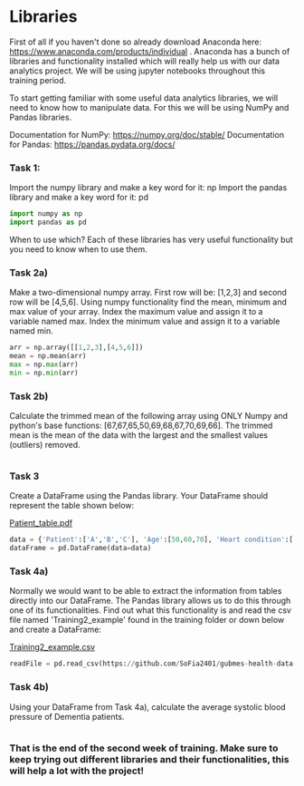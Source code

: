 # Libraries

First of all if you haven't done so already download Anaconda here: https://www.anaconda.com/products/individual . Anaconda has a bunch of libraries and functionality installed which will really help us with our data analytics project. We will be using jupyter notebooks throughout this training period. 

To start getting familiar with some useful data analytics libraries, we will need to know how to manipulate data. For this we will be using NumPy and Pandas libraries. 

Documentation for NumPy: https://numpy.org/doc/stable/
Documentation for Pandas: https://pandas.pydata.org/docs/

### Task 1: 

Import the numpy library and make a key word for it: np 
Import the pandas library and make a key word for it: pd

```py
import numpy as np
import pandas as pd

```


When to use which? Each of these libraries has very useful functionality but you need to know when to use them. 

### Task 2a)
Make a two-dimensional numpy array. First row will be: [1,2,3] and second row will be [4,5,6]. 
Using numpy functionality find the mean, minimum and max value of your array. Index the maximum value and assign it to a variable named max. Index the minimum value and assign it to a variable named min. 

```py
arr = np.array([[1,2,3],[4,5,6]])
mean = np.mean(arr)
max = np.max(arr)
min = np.min(arr)

```

### Task 2b)
Calculate the trimmed mean of the following array using ONLY Numpy and python's base functions: [67,67,65,50,69,68,67,70,69,66]. The trimmed mean is the mean of the data with the largest and the smallest values (outliers) removed.

```

```

### Task 3

Create a DataFrame using the Pandas library. Your DataFrame should represent the table shown below: 

[Patient_table.pdf](https://github.com/alepgr/gubmes-hda/blob/main/Training/Patient_table.pdf)


```py
data = {'Patient':['A','B','C'], 'Age':[50,60,70], 'Heart condition':['Arrhythmia','Heart Failure', 'Unstable Angina']}
dataFrame = pd.DataFrame(data=data)
```

### Task 4a)
Normally we would want to be able to extract the information from tables directly into our DataFrame. The Pandas library allows us to do this through one of its functionalities. Find out what this functionality is and read the csv file named 'Training2_example' found in the training folder or down below and create a DataFrame:

[Training2_example.csv](https://github.com/alepgr/gubmes-hda/blob/main/Training/Training2_example.csv)

```py
readFile = pd.read_csv(https://github.com/SoFia2401/gubmes-health-data-analytics/files/7404392/Training2_example.csv)

```

### Task 4b)
Using your DataFrame from Task 4a), calculate the average systolic blood pressure of Dementia patients.

```

```

### That is the end of the second week of training. Make sure to keep trying out different libraries and their functionalities, this will help a lot with the project!
